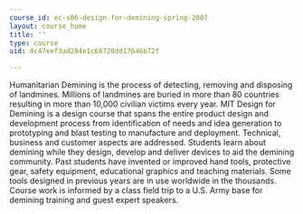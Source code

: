 ```yaml
---
course_id: ec-s06-design-for-demining-spring-2007
layout: course_home
title: ''
type: course
uid: 4c47eef3ad284e1c68720dd17646b72f

---
```

Humanitarian Demining is the process of detecting, removing and disposing of landmines. Millions of landmines are buried in more than 80 countries resulting in more than 10,000 civilian victims every year. MIT Design for Demining is a design course that spans the entire product design and development process from identification of needs and idea generation to prototyping and blast testing to manufacture and deployment. Technical, business and customer aspects are addressed. Students learn about demining while they design, develop and deliver devices to aid the demining community. Past students have invented or improved hand tools, protective gear, safety equipment, educational graphics and teaching materials. Some tools designed in previous years are in use worldwide in the thousands. Course work is informed by a class field trip to a U.S. Army base for demining training and guest expert speakers.
